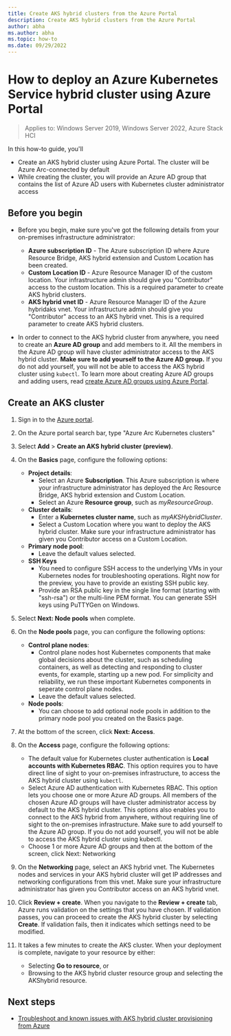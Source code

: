```yaml
---
title: Create AKS hybrid clusters from the Azure Portal
description: Create AKS hybrid clusters from the Azure Portal
author: abha
ms.author: abha
ms.topic: how-to
ms.date: 09/29/2022
---
```


# How to deploy an Azure Kubernetes Service hybrid cluster using Azure Portal

> Applies to: Windows Server 2019, Windows Server 2022, Azure Stack HCI

In this how-to guide, you'll

- Create an AKS hybrid cluster using Azure Portal. The cluster will be Azure Arc-connected by default
- While creating the cluster, you will provide an Azure AD group that contains the list of Azure AD users with Kubernetes cluster administrator access


## Before you begin

- Before you begin, make sure you've got the following details from your on-premises infrastructure administrator:
    - **Azure subscription ID** - The Azure subscription ID where Azure Resource Bridge, AKS hybrid extension and Custom Location has been created.
    - **Custom Location ID** - Azure Resource Manager ID of the custom location. Your infrastructure admin should give you "Contributor" access to the custom location. This is a required parameter to create AKS hybrid clusters. 
    - **AKS hybrid vnet ID** - Azure Resource Manager ID of the Azure hybridaks vnet. Your infrastructure admin should give you "Contributor" access to an AKS hybrid vnet. This is a required parameter to create AKS hybrid clusters. 

- In order to connect to the AKS hybrid cluster from anywhere, you need to create an **Azure AD group** and add members to it. All the members in the Azure AD group will have cluster administrator access to the AKS hybrid cluster. **Make sure to add yourself to the Azure AD group.** If you do not add yourself, you will not be able to access the AKS hybrid cluster using `kubectl`. To learn more about creating Azure AD groups and adding users, read [create Azure AD groups using Azure Portal](/azure/active-directory/fundamentals/active-directory-groups-create-azure-portal).

## Create an AKS cluster

1. Sign in to the [Azure portal](https://portal.azure.com).

2. On the Azure portal search bar, type "Azure Arc Kubernetes clusters"

3. Select **Add** > **Create an AKS hybrid cluster (preview)**.

4. On the **Basics** page, configure the following options:

    - **Project details**:
        * Select an Azure **Subscription**. This Azure subscription is where your infrastructure administrator has deployed the Arc Resource Bridge, AKS hybrid extension and Custom Location.
        * Select an Azure **Resource group**, such as *myResourceGroup*.
    - **Cluster details**:
        * Enter a **Kubernetes cluster name**, such as *myAKSHybridCluster*.
        * Select a Custom Location where you want to deploy the AKS hybrid cluster. Make sure your infrastructure administrator has given you Contributor access on a Custom Location.
    - **Primary node pool**:
        * Leave the default values selected.
    - **SSH Keys**
        * You need to configure SSH access to the underlying VMs in your Kubernetes nodes for troubleshooting operations. Right now for the preview, you have to provide an existing SSH public key.
        * Provide an RSA public key in the single line format (starting with "ssh-rsa") or the multi-line PEM format. You can generate SSH keys using PuTTYGen on Windows.

5. Select **Next: Node pools** when complete.

6. On the **Node pools** page, you can configure the following options:

   - **Control plane nodes**:
        * ⁠Control plane nodes host Kubernetes components that make global decisions about the cluster, such as scheduling containers, as well as detecting and responding to cluster events, for example, starting up a new pod. For simplicity and reliability, we run these important Kubernetes components in seperate control plane nodes.
        * Leave the default values selected.
   - **Node pools**:
        * You can choose to add optional node pools in addition to the primary node pool you created on the Basics page.
        
7. At the bottom of the screen, click **Next: Access**.

8. On the **Access** page, configure the following options:

    - The default value for Kubernetes cluster authentication is **Local accounts with Kubernetes RBAC**. This option requires you to have direct line of sight to your on-premises infrastructure, to access the AKS hybrid cluster using `kubectl`.
    - Select Azure AD authentication with Kubernetes RBAC. This option lets you choose one or more Azure AD groups. All members of the chosen Azure AD groups will have cluster administrator access by default to the AKS hybrid cluster. This options also enables you to connect to the AKS hybrid from anywhere, without requiring line of sight to the on-premises infrastructure. Make sure to add yourself to the Azure AD group. If you do not add yourself, you will not be able to access the AKS hybrid cluster using kubectl. 
    - Choose 1 or more Azure AD groups and then at the bottom of the screen, click Next: Networking
    
9. On the **Networking** page, select an AKS hybrid vnet. The Kubernetes nodes and services in your AKS hybrid cluster will get IP addresses and networking configurations from this vnet. Make sure your infrastructure administrator has given you Contributor access on an AKS hybrid vnet.

10. Click **Review + create**. When you navigate to the **Review + create** tab, Azure runs validation on the settings that you have chosen. If validation passes, you can proceed to create the AKS hybrid cluster by selecting **Create**. If validation fails, then it indicates which settings need to be modified.

11. It takes a few minutes to create the AKS cluster. When your deployment is complete, navigate to your resource by either:
    * Selecting **Go to resource**, or
    * Browsing to the AKS hybrid cluster resource group and selecting the AKShybrid resource.

## Next steps
- [Troubleshoot and known issues with AKS hybrid cluster provisioning from Azure](troubleshoot-aks-hybrid-preview.md)

